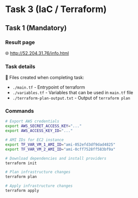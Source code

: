 # Task 3 (IaC / Terraform)

## Task 1 (Mandatory)
### Result page
:globe_with_meridians: http://52.204.31.76/info.html


### Task details

:memo: Files created when completing task:
- `./main.tf` - Entrypoint of terraform
- `./variables.tf` - Variables that can be used in `main.tf` file
- `./terraform-plan-output.txt` - Output of `terraform plan`

### Commands

``` bash
# Export AWS credentials
export AWS_SECRET_ACCESS_KEY="..."
export AWS_ACCESS_KEY_ID="..."

# AMI IDs for EC2 instance
export TF_VAR_VM_1_AMI_ID="ami-052efd3df9dad4825"
export TF_VAR_VM_2_AMI_ID="ami-0cff7528ff583bf9a"

# Download dependencies and install providers
terraform init

# Plan infrastructure changes
terraform plan

# Apply infrastructure changes
terraform apply

```
